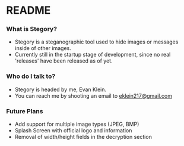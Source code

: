 # README #

### What is Stegory? ###

* Stegory is a steganographic tool used to hide images or messages inside of other images.
* Currently still in the startup stage of development, since no real 'releases' have been released as of yet.

### Who do I talk to? ###

* Stegory is headed by me, Evan Klein.
* You can reach me by shooting an email to eklein217@gmail.com

### Future Plans ###

* Add support for multiple image types (JPEG, BMP)
* Splash Screen with official logo and information
* Removal of width/height fields in the decryption section
